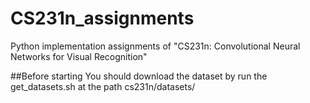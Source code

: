 # CS231n_assignments
Python implementation assignments of "CS231n: Convolutional Neural Networks for Visual Recognition"

##Before starting
You should download the dataset by run the get_datasets.sh at the path cs231n/datasets/
